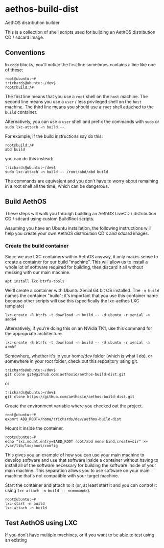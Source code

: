 # aethos-build-dist
AethOS distribution builder

This is a collection of shell scripts used for building an AethOS distribution CD / sdcard image.

## Conventions

In `code` blocks, you'll notice the first line sometimes contains a line like one of these:

```
root@ubuntu:~#
trichards@ubuntu:~/dev$
root@build:/#
```

The first line means that you use a `root` shell on the `host` machine.  The second line means you use a `user` / less privileged shell on the `host` machine.  The third line means you should use a `root` shell attached to the `build` container.

Alternatively, you can use a `user` shell and prefix the commands with `sudo` or `sudo lxc-attach -n build --`.

For example, if the build instructions say do this:
```
root@build:/#
abd build
```
you can do this instead:
```
trichards@ubuntu:~/dev$
sudo lxc-attach -n build -- /root/abd/abd build
```

The commands are equivalent and you don't have to worry about remaining in a root shell all the time, which can be dangerous.

## Build AethOS

These steps will walk you through building an AethOS LiveCD / distribution CD / sdcard using custom BuildRoot scripts.

Assuming you have an Ubuntu installation, the following instructions will help you create your own AethOS distribution CD's and sdcard images.

### Create the build container

Since we use LXC containers within AethOS anyway, it only makes sense to create a container for our build "machine".  This will allow us to install a whole lot of software required for building, then discard it all without messing with our main machine.

```
apt install lxc btrfs-tools
```

We'll create a container with Ubuntu Xenial 64 bit OS installed. The `-n build` names the container "build"; it's important that you use this container name because other scripts will use this (specifically the lxc-aethos LXC template)

```
lxc-create -B btrfs -t download -n build -- -d ubuntu -r xenial -a amd64
```

Alternatively, if you're doing this on an NVidia TK1, use this command for the appropriate architecture.

```
lxc-create -B btrfs -t download -n build -- -d ubuntu -r xenial -a armhf
```

Somewhere, whether it's in your home/dev folder (which is what I do), or somewhere in your root folder, check out this repository using git.

```
trichards@ubuntu:~/dev$
git clone git@github.com:aethosio/aethos-build-dist.git
```
or
```
trichards@ubuntu:~/dev$
git clone https://github.com/aethosio/aethos-build-dist.git
```

Create the environment variable where you checked out the project.

```
root@ubuntu:~#
export ABD_ROOT=/home/trichards/dev/aethos-build-dist
```

Mount it inside the container.

```
root@ubuntu:~#
echo "lxc.mount.entry=$ABD_ROOT root/abd none bind,create=dir" >> /var/lib/lxc/boot/config
```

This gives you an example of how you can use your main machine to develop software and use that software inside a container without having to install all of the software necessary for building the software inside of your main machine.  This separation allows you to use software on your main machine that's not compatible with your target machine.

Start the container and attach to it (or, at least start it and you can control it using `lxc-attach -n build -- <command>`).
```
root@ubuntu:~#
lxc-start -n build
lxc-attach -n build
```

##

## Test AethOS using LXC

If you don't have multiple machines, or if you want to be able to test using an existing
